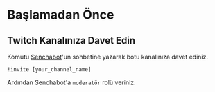 # Başlamadan Önce

## Twitch Kanalınıza Davet Edin

Komutu [Senchabot](https://twitch.tv/senchabot/)'un sohbetine yazarak botu kanalınıza davet ediniz.

```
!invite [your_channel_name]
```

Ardından Senchabot'a `moderatör` rolü veriniz.

